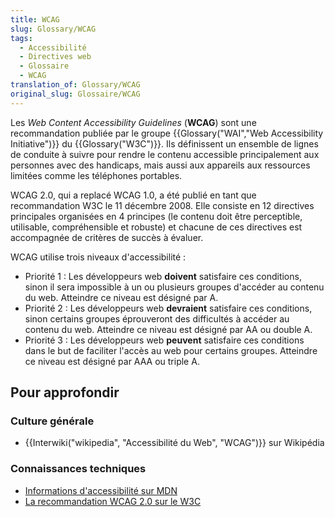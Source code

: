 ```yaml
---
title: WCAG
slug: Glossary/WCAG
tags:
  - Accessibilité
  - Directives web
  - Glossaire
  - WCAG
translation_of: Glossary/WCAG
original_slug: Glossaire/WCAG
---
```

Les _Web Content Accessibility Guidelines_ (**WCAG**) sont une recommandation publiée par le groupe {{Glossary("WAI","Web Accessibility Initiative")}} du {{Glossary("W3C")}}. Ils définissent un ensemble de lignes de conduite à suivre pour rendre le contenu accessible principalement aux personnes avec des handicaps, mais aussi aux appareils aux ressources limitées comme les téléphones portables.

WCAG 2.0, qui a replacé WCAG 1.0, a été publié en tant que recommandation W3C le 11 décembre 2008. Elle consiste en 12 directives principales organisées en 4 principes (le contenu doit être perceptible, utilisable, compréhensible et robuste) et chacune de ces directives est accompagnée de critères de succès à évaluer.

WCAG utilise trois niveaux d'accessibilité :

- Priorité 1 : Les développeurs web **doivent** satisfaire ces conditions, sinon il sera impossible à un ou plusieurs groupes d'accéder au contenu du web. Atteindre ce niveau est désigné par A.
- Priorité 2 : Les développeurs web **devraient** satisfaire ces conditions, sinon certains groupes éprouveront des difficultés à accéder au contenu du web. Atteindre ce niveau est désigné par AA ou double A.
- Priorité 3 : Les développeurs web **peuvent** satisfaire ces conditions dans le but de faciliter l'accès au web pour certains groupes. Atteindre ce niveau est désigné par AAA ou triple A.

## Pour approfondir

### Culture générale

- {{Interwiki("wikipedia", "Accessibilité du Web", "WCAG")}} sur Wikipédia

### Connaissances techniques

- [Informations d'accessibilité sur MDN](/fr/docs/Web/Accessibility/Information_for_Web_authors)
- [La recommandation WCAG 2.0 sur le W3C](http://www.w3.org/TR/WCAG20/)
